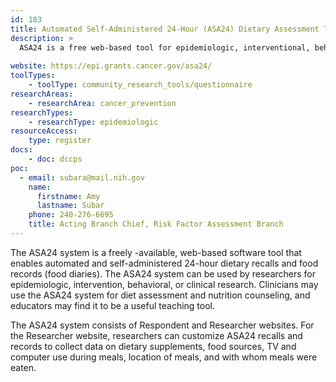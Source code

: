 ```yaml
---
id: 183
title: Automated Self-Administered 24-Hour (ASA24) Dietary Assessment Tool
description: >
  ASA24 is a free web-based tool for epidemiologic, interventional, behavioral, or clinical research that enables multiple automatically coded self-administered 24-hour recalls and food records. 
    
website: https://epi.grants.cancer.gov/asa24/
toolTypes:
    - toolType: community_research_tools/questionnaire
researchAreas:
    - researchArea: cancer_prevention
researchTypes:
    - researchType: epidemiologic
resourceAccess:
    type: register
docs:
    - doc: dccps
poc:
  - email: subara@mail.nih.gov
    name:
      firstname: Amy
      lastname: Subar
    phone: 240-276-6695
    title: Acting Branch Chief, Risk Factor Assessment Branch
---
```

The ASA24 system is a freely -available, web-based software tool that enables automated and self-administered 24-hour dietary recalls and food records (food diaries). The ASA24 system can be used by researchers for epidemiologic, intervention, behavioral, or clinical research. Clinicians may use the ASA24 system for diet assessment and nutrition counseling, and educators may find it to be a useful teaching tool.

The ASA24 system consists of Respondent and Researcher websites. For the Researcher website, researchers can customize ASA24 recalls and records to collect data on dietary supplements, food sources, TV and computer use during meals, location of meals, and with whom meals were eaten. 

